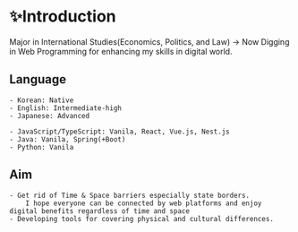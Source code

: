 # ✨Introduction

Major in International Studies(Economics, Politics, and Law)
-> Now Digging in Web Programming for enhancing my skills in digital world.

## Language
    - Korean: Native
    - English: Intermediate-high
    - Japanese: Advanced
    
    - JavaScript/TypeScript: Vanila, React, Vue.js, Nest.js
    - Java: Vanila, Spring(+Boot)
    - Python: Vanila

## Aim
    - Get rid of Time & Space barriers especially state borders. 
        I hope everyone can be connected by web platforms and enjoy digital benefits regardless of time and space
    - Developing tools for covering physical and cultural differences.
        
